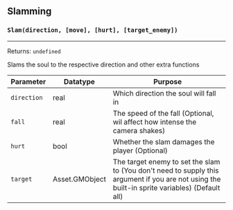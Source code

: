 ## Slamming

### `Slam(direction, [move], [hurt], [target_enemy])`
---
 Returns: `undefined`

Slams the soul to the respective direction and other extra functions

| Parameter | Datatype  | Purpose |
|-----------|-----------|---------|
|`direction` |real |Which direction the soul will fall in |
|`fall` |real |The speed of the fall (Optional, wil affect how intense the camera shakes) |
|`hurt` |bool |Whether the slam damages the player (Optional) |
|`target` |Asset.GMObject |The target enemy to set the slam to (You don't need to supply this argument if you are not using the built-in sprite variables) (Default all) |























